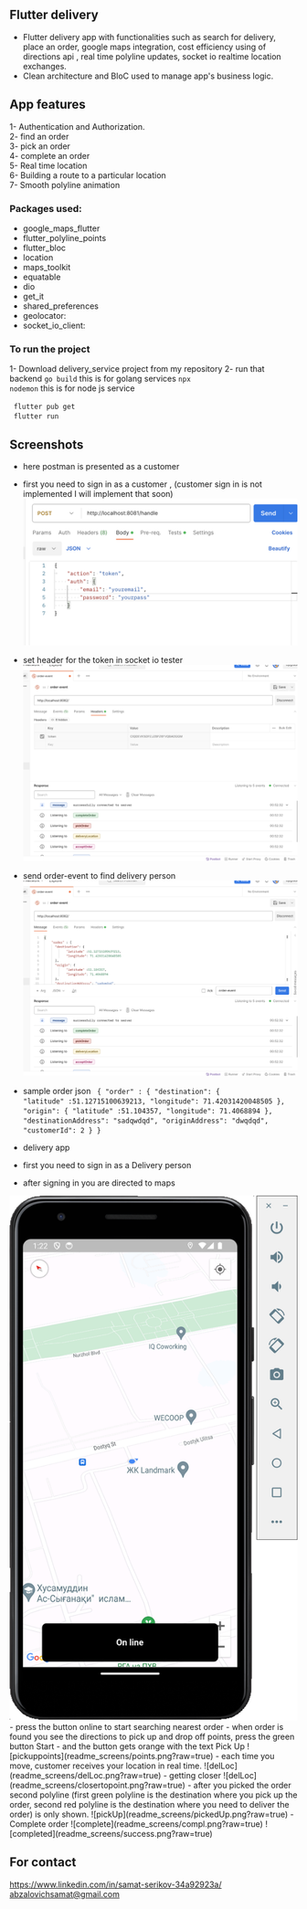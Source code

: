 ## Flutter delivery
- Flutter delivery app with functionalities such as search for delivery, place an order, google maps integration, cost efficiency using of directions api  , real time polyline updates, socket io realtime location exchanges.
- Clean architecture and BloC used to manage app's business logic.
## App features
1- Authentication and Authorization.
<br>
2- find an order
<br>
3- pick an order
<br>
4- complete an order
<br>
5- Real time location
<br>
6- Building a route to a particular location
<br>
7- Smooth polyline animation

### Packages used:
  - google_maps_flutter
  - flutter_polyline_points
  - flutter_bloc
  - location
  - maps_toolkit
  - equatable
  - dio
  - get_it
  - shared_preferences
  - geolocator:
  - socket_io_client: 

### To run the project
1- Download delivery_service project from my repository
2- run that backend 
<code>go build</code> this is for golang services
<code>npx nodemon</code>  this is for node js service

<code> flutter pub get</code>
<br/>
<code> flutter run</code>


## Screenshots 
- here postman is presented as a customer 
- first you need to sign in as a customer , (customer sign in is not implemented I will implement that soon)
  ![sign in postman](readme_screens/signinpostman.png?raw=true)
- set header for the token in socket io tester
  ![set header](readme_screens/setHeaderPostman.png?raw=true)
- send order-event to find delivery person
  ![sendOrderEvent](readme_screens/sendOrder.png?raw=true)
- sample order json
  <code>
  {
    "order" : {
      "destination": {
            "latitude" :51.12715100639213, 
            "longitude": 71.42031420048505
      },
      "origin": {
            "latitude" :51.104357, 
            "longitude": 71.4068894
      },
      "destinationAddress": "sadqwdqd",
      "originAddress": "dwqdqd",
      "customerId": 2
    }
}
  </code>


- delivery app
- first you need to sign in as a Delivery person
- after signing in you are directed to maps
<img src="readme_screens/delApp.png" height=20%/>
- press the button online to start searching nearest order
- when order is found you see the directions to pick up and drop off points, press the green button Start
- and the button gets orange with the text Pick Up
![pickuppoints](readme_screens/points.png?raw=true)
- each time you move, customer receives your location in real time.
![delLoc](readme_screens/delLoc.png?raw=true)
- getting closer
  ![delLoc](readme_screens/closertopoint.png?raw=true)
- after you picked the order second polyline (first green polyline is the destination where you pick up the order, second red polyline is the destination where you need to deliver the order) is only shown.
![pickUp](readme_screens/pickedUp.png?raw=true)
- Complete order
![complete](readme_screens/compl.png?raw=true)
![completed](readme_screens/success.png?raw=true)



## For contact
https://www.linkedin.com/in/samat-serikov-34a92923a/
<br>
abzalovichsamat@gmail.com